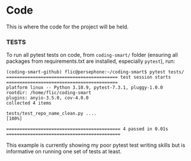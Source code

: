 # Code

This is where the code for the project will be held. 

### TESTS 

To run all pytest tests on code, from `coding-smart/` folder (ensuring all packages from requirements.txt are installed, especially `pytest`), run:   

```commandline
(coding-smart-github) flic@persephone:~/coding-smart$ pytest tests/
========================================== test session starts ==========================================
platform linux -- Python 3.10.9, pytest-7.3.1, pluggy-1.0.0
rootdir: /home/flic/coding-smart
plugins: anyio-3.5.0, cov-4.0.0
collected 4 items                                                                                       

tests/test_repo_name_clean.py ....                                                                [100%]

=========================================== 4 passed in 0.01s ===========================================
```
This example is currently showing my poor pytest test writing skills but is informative on running one set of tests at least.  
